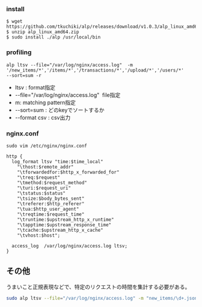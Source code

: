 
### install 

```
$ wget https://github.com/tkuchiki/alp/releases/download/v1.0.3/alp_linux_amd64.zip
$ unzip alp_linux_amd64.zip
$ sudo install ./alp /usr/local/bin
```

### profiling 

```
alp ltsv --file="/var/log/nginx/access.log"  -m  '/new_items/*','/items/*','/transactions/*','/upload/*','/users/*'
--sort=sum -r
```

- ltsv : format指定 
- --file="/var/log/nginx/access.log"  file指定
- m: matching pattern指定
- --sort=sum : どのkeyでソートするか
- --format csv : csv出力

### nginx.conf

```
sudo vim /etc/nginx/nginx.conf

http {
  log_format ltsv "time:$time_local"
    "\thost:$remote_addr"
    "\tforwardedfor:$http_x_forwarded_for"
    "\treq:$request"
    "\tmethod:$request_method"
    "\turi:$request_uri"
    "\tstatus:$status"
    "\tsize:$body_bytes_sent"
    "\treferer:$http_referer"
    "\tua:$http_user_agent"
    "\treqtime:$request_time"
    "\truntime:$upstream_http_x_runtime"
    "\tapptime:$upstream_response_time"
    "\tcache:$upstream_http_x_cache"
    "\tvhost:$host";

  access_log  /var/log/nginx/access.log ltsv;
}
```


## その他
うまいこと正規表現などで、特定のリクエストの時間を集計する必要がある。

```sh
sudo alp ltsv --file="/var/log/nginx/access.log" -m "new_items/\d+.json","/users/\d+.json","/items/\d+.json","/upload/*","/transactions/\d+.png" --sort=sum
```
